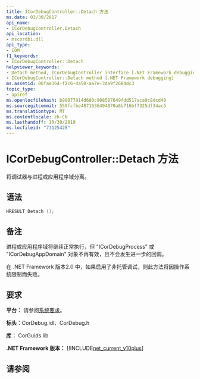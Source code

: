 ```yaml
---
title: ICorDebugController::Detach 方法
ms.date: 03/30/2017
api_name:
- ICorDebugController.Detach
api_location:
- mscordbi.dll
api_type:
- COM
f1_keywords:
- ICorDebugController::Detach
helpviewer_keywords:
- Detach method, ICorDebugController interface [.NET Framework debugging]
- ICorDebugController::Detach method [.NET Framework debugging]
ms.assetid: 06fae364-f2c6-4a50-aa7e-3da9f2684dc3
topic_type:
- apiref
ms.openlocfilehash: b98077914d680c908587649fdd517aca9c8dcd40
ms.sourcegitcommit: 559fcfbe4871636494870a8b716bf7325df34ac5
ms.translationtype: MT
ms.contentlocale: zh-CN
ms.lasthandoff: 10/30/2019
ms.locfileid: "73125428"
---
```

# <a name="icordebugcontrollerdetach-method"></a>ICorDebugController::Detach 方法
将调试器与进程或应用程序域分离。  
  
## <a name="syntax"></a>语法  
  
```cpp  
HRESULT Detach ();  
```  
  
## <a name="remarks"></a>备注  
 进程或应用程序域将继续正常执行，但 "ICorDebugProcess" 或 "ICorDebugAppDomain" 对象不再有效，且不会发生进一步的回调。  
  
 在 .NET Framework 版本2.0 中，如果启用了非托管调试，则此方法将因操作系统限制而失败。  
  
## <a name="requirements"></a>要求  
 **平台：** 请参阅[系统要求](../../../../docs/framework/get-started/system-requirements.md)。  
  
 **标头**：CorDebug.idl、CorDebug.h  
  
 **库：** CorGuids.lib  
  
 **.NET Framework 版本：** [!INCLUDE[net_current_v10plus](../../../../includes/net-current-v10plus-md.md)]  
  
## <a name="see-also"></a>请参阅
